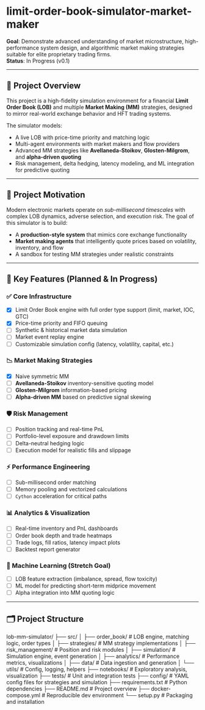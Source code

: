 # limit-order-book-simulator-market-maker

**Goal**: Demonstrate advanced understanding of market microstructure, high-performance system design, and algorithmic market making strategies suitable for elite proprietary trading firms.  
**Status**: In Progress (v0.1)

---

## 🧠 Project Overview

This project is a high-fidelity simulation environment for a financial **Limit Order Book (LOB)** and multiple **Market Making (MM)** strategies, designed to mirror real-world exchange behavior and HFT trading systems.

The simulator models:
- A live LOB with price-time priority and matching logic
- Multi-agent environments with market makers and flow providers
- Advanced MM strategies like **Avellaneda-Stoikov**, **Glosten-Milgrom**, and **alpha-driven quoting**
- Risk management, delta hedging, latency modeling, and ML integration for predictive quoting

---

## 💼 Project Motivation

Modern electronic markets operate on *sub-millisecond timescales* with complex LOB dynamics, adverse selection, and execution risk. The goal of this simulator is to build:

- A **production-style system** that mimics core exchange functionality
- **Market making agents** that intelligently quote prices based on volatility, inventory, and flow
- A sandbox for testing MM strategies under realistic constraints

---

## 📌 Key Features (Planned & In Progress)

### ✅ Core Infrastructure
- [x] Limit Order Book engine with full order type support (limit, market, IOC, GTC)
- [x] Price-time priority and FIFO queuing
- [ ] Synthetic & historical market data simulation
- [ ] Market event replay engine
- [ ] Customizable simulation config (latency, volatility, capital, etc.)

### 📉 Market Making Strategies
- [x] Naive symmetric MM
- [ ] **Avellaneda-Stoikov** inventory-sensitive quoting model
- [ ] **Glosten-Milgrom** information-based pricing
- [ ] **Alpha-driven MM** based on predictive signal skewing

### 🛡️ Risk Management
- [ ] Position tracking and real-time PnL
- [ ] Portfolio-level exposure and drawdown limits
- [ ] Delta-neutral hedging logic
- [ ] Execution model for realistic fills and slippage

### ⚡ Performance Engineering
- [ ] Sub-millisecond order matching
- [ ] Memory pooling and vectorized calculations
- [ ] `Cython` acceleration for critical paths

### 📊 Analytics & Visualization
- [ ] Real-time inventory and PnL dashboards
- [ ] Order book depth and trade heatmaps
- [ ] Trade logs, fill ratios, latency impact plots
- [ ] Backtest report generator

### 🤖 Machine Learning (Stretch Goal)
- [ ] LOB feature extraction (imbalance, spread, flow toxicity)
- [ ] ML model for predicting short-term midprice movement
- [ ] Alpha integration into MM quoting logic

---

## 🗂️ Project Structure
lob-mm-simulator/
├── src/
│   ├── order_book/              # LOB engine, matching logic, order types
│   ├── strategies/              # MM strategy implementations
│   ├── risk_management/         # Position and risk modules
│   ├── simulation/              # Simulation engine, event generation
│   ├── analytics/               # Performance metrics, visualizations
│   ├── data/                    # Data ingestion and generation
│   └── utils/                   # Config, logging, helpers
├── notebooks/                   # Exploratory analysis, visualization
├── tests/                       # Unit and integration tests
├── config/                      # YAML config files for strategies and simulation
├── requirements.txt             # Python dependencies
├── README.md                    # Project overview
├── docker-compose.yml           # Reproducible dev environment
└── setup.py                     # Packaging and installation

